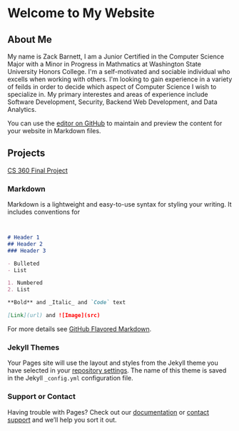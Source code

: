 # Welcome to My Website

## About Me
My name is Zack Barnett, I am a Junior Certified in the Computer Science Major with a Minor in Progress in Mathmatics at Washington State University Honors College. I'm a self-motivated and sociable individual who excells when working with others. I'm looking to gain experience in a variety of feilds in order to decide which aspect of Computer Science I wish to specialize in. My primary interestes and areas of experience include Software Development, Security, Backend Web Development, and Data Analytics. 

You can use the [editor on GitHub](https://github.com/zackbar22/website/edit/gh-pages/index.md) to maintain and preview the content for your website in Markdown files.
## Projects

[CS 360 Final Project](https://github.com/zackbar22/CS_360_final_project) 

### Markdown

Markdown is a lightweight and easy-to-use syntax for styling your writing. It includes conventions for

```markdown


# Header 1
## Header 2
### Header 3

- Bulleted
- List

1. Numbered
2. List

**Bold** and _Italic_ and `Code` text

[Link](url) and ![Image](src)
```

For more details see [GitHub Flavored Markdown](https://guides.github.com/features/mastering-markdown/).

### Jekyll Themes

Your Pages site will use the layout and styles from the Jekyll theme you have selected in your [repository settings](https://github.com/zackbar22/website/settings). The name of this theme is saved in the Jekyll `_config.yml` configuration file.

### Support or Contact

Having trouble with Pages? Check out our [documentation](https://docs.github.com/categories/github-pages-basics/) or [contact support](https://github.com/contact) and we’ll help you sort it out.
